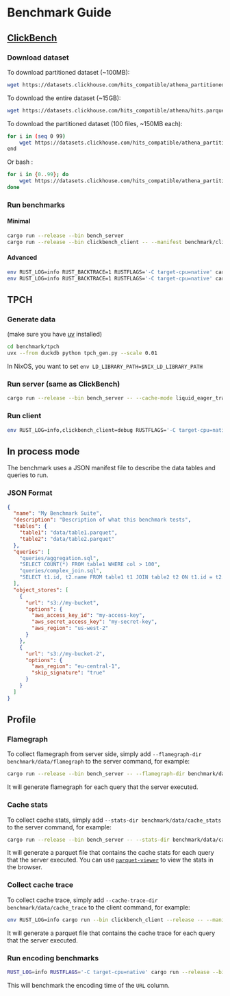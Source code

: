 # Benchmark Guide

## [ClickBench](https://github.com/ClickHouse/ClickBench) 

### Download dataset
To download partitioned dataset (~100MB):
```bash
wget https://datasets.clickhouse.com/hits_compatible/athena_partitioned/hits_0.parquet -O benchmark/data/hits_0.parquet
```

To download the entire dataset (~15GB):

```bash
wget https://datasets.clickhouse.com/hits_compatible/athena/hits.parquet -O benchmark/clickbench/data/hits.parquet
```

To download the partitioned dataset (100 files, ~150MB each):
```bash
for i in (seq 0 99)
    wget https://datasets.clickhouse.com/hits_compatible/athena_partitioned/hits_$i.parquet -O benchmark/clickbench/data/partitioned/hits_$i.parquet
end
```
Or bash :
```bash
for i in {0..99}; do
    wget https://datasets.clickhouse.com/hits_compatible/athena_partitioned/hits_$i.parquet -O benchmark/clickbench/data/partitioned/hits_$i.parquet
done
```

### Run benchmarks

#### Minimal 

```bash
cargo run --release --bin bench_server
cargo run --release --bin clickbench_client -- --manifest benchmark/clickbench/manifest.json
```

#### Advanced

```bash
env RUST_LOG=info RUST_BACKTRACE=1 RUSTFLAGS='-C target-cpu=native' cargo run --release --bin bench_server -- --cache-mode liquid_eager_transcode
env RUST_LOG=info RUST_BACKTRACE=1 RUSTFLAGS='-C target-cpu=native' cargo run --release --bin clickbench_client -- --manifest benchmark/clickbench/manifest.json --query 42
```

## TPCH

### Generate data

(make sure you have [uv](https://docs.astral.sh/uv/getting-started/installation/) installed)

```bash
cd benchmark/tpch
uvx --from duckdb python tpch_gen.py --scale 0.01
```

In NixOS, you want to set `env LD_LIBRARY_PATH=$NIX_LD_LIBRARY_PATH`




### Run server (same as ClickBench)

```bash
cargo run --release --bin bench_server -- --cache-mode liquid_eager_transcode
```

### Run client

```bash
env RUST_LOG=info,clickbench_client=debug RUSTFLAGS='-C target-cpu=native' cargo run --release --bin tpch_client -- --query-dir benchmark/tpch/queries/ --data-dir benchmark/tpch/data/sf0.1  --iteration 3 --answer-dir benchmark/tpch/answers/sf0.1
```

## In process mode
The benchmark uses a JSON manifest file to describe the data tables and queries to run.

### JSON Format

```json
{
  "name": "My Benchmark Suite",
  "description": "Description of what this benchmark tests",
  "tables": {
    "table1": "data/table1.parquet",
    "table2": "data/table2.parquet"
  },
  "queries": [
    "queries/aggregation.sql",
    "SELECT COUNT(*) FROM table1 WHERE col > 100",
    "queries/complex_join.sql",
    "SELECT t1.id, t2.name FROM table1 t1 JOIN table2 t2 ON t1.id = t2.id LIMIT 10"
  ],
  "object_stores": [
    {
      "url": "s3://my-bucket",
      "options": {
        "aws_access_key_id": "my-access-key",
        "aws_secret_access_key": "my-secret-key",
        "aws_region": "us-west-2"
      }
    },
    {
      "url": "s3://my-bucket-2",
      "options": {
        "aws_region": "eu-central-1",
        "skip_signature": "true"
      }
    }
  ]
}
```


## Profile

### Flamegraph

To collect flamegraph from server side, simply add `--flamegraph-dir benchmark/data/flamegraph` to the server command, for example:
```bash
cargo run --release --bin bench_server -- --flamegraph-dir benchmark/data/flamegraph
```
It will generate flamegraph for each query that the server executed.

### Cache stats

To collect cache stats, simply add `--stats-dir benchmark/data/cache_stats` to the server command, for example:
```bash
cargo run --release --bin bench_server -- --stats-dir benchmark/data/cache_stats
```
It will generate a parquet file that contains the cache stats for each query that the server executed.
You can use [`parquet-viewer`](https://parquet-viewer.xiangpeng.systems) to view the stats in the browser.

### Collect cache trace

To collect cache trace, simply add `--cache-trace-dir benchmark/data/cache_trace` to the client command, for example:
```bash
env RUST_LOG=info cargo run --bin clickbench_client --release -- --manifest benchmark/clickbench/manifest.json --query 20 --iteration 2 --partitions 8 --cache-trace-dir benchmark/data/
```
It will generate a parquet file that contains the cache trace for each query that the server executed.


### Run encoding benchmarks

```bash
RUST_LOG=info RUSTFLAGS='-C target-cpu=native' cargo run --release --bin encoding -- --file benchmark/clickbench/data/hits.parquet --column 2
```
This will benchmark the encoding time of the `URL` column.
